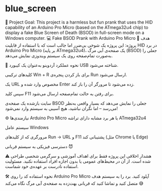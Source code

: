 # blue_screen
🎯 Project Goal: This project is a harmless but fun prank that uses the HID capability of an Arduino Pro Micro (based on the ATmega32u4 chip) to display a fake Blue Screen of Death (BSOD) in full-screen mode on a Windows computer.
💻 Fake BSOD Prank with Arduino Pro Micro
🎯 هدف پروژه:
این پروژه یک شوخی بی‌ضرر اما جالب است که با استفاده از قابلیت HID در برد Arduino Pro Micro (بر پایه ATmega32u4)، یک صفحه‌ی آبی مرگ (BSOD) جعلی را به‌صورت تمام‌صفحه روی یک سیستم ویندوزی نمایش می‌دهد.

🧠 نحوه عملکرد
آردوینو به‌عنوان یک کیبورد USB شناخته می‌شود.

کلیدهای ترکیبی Win + R برای باز کردن پنجره‌ی Run ارسال می‌شود.

یک URL مخصوص وارد شده و Enter زده می‌شود تا مرورگر آن را باز کند.

سپس کلید F11 برای رفتن به حالت تمام‌صفحه ارسال می‌شود.

سایت بازشده یک صفحه‌ی BSOD جعلی را نمایش می‌دهد که بسیار واقعی به‌نظر می‌رسد – اما نگران نباشید، هیچ آسیبی به سیستم وارد نمی‌شود!

⚙️ نیازمندی‌ها
Arduino Pro Micro یا هر برد مشابه دارای تراشه ATmega32u4

سیستم عامل Windows

مرورگری که از کلیدهای Run → URL و F11 پشتیبانی کند (مثل Chrome یا Edge)

دسترسی فیزیکی به سیستم قربانی 😈

⚠️ هشدار اخلاقی
این پروژه فقط برای اهداف آموزشی و سرگرمی شخصی طراحی شده است.
از آن در محیط‌های عمومی یا بدون اجازه افراد استفاده نکنید. مسئولیت استفاده نادرست بر عهده‌ی خود شماست.

🛠 نحوه استفاده
کد را روی Arduino Pro Micro آپلود کنید.
برد را به سیستم هدف متصل کنید و تماشا کنید که قربانی بهت‌زده به صفحه‌ی آبی مرگ نگاه می‌کند 😅

